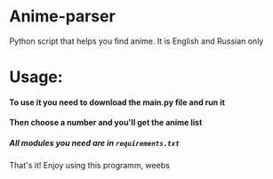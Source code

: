 # Anime-parser
Python script that helps you find anime.
It is English and Russian only
# Usage:
#### To use it you need to download the main.py file and run it
#### Then choose a number and you'll get the anime list
##### All modules you need are in ```requirements.txt```
That's it! Enjoy using this programm, weebs
